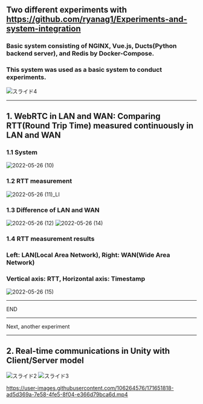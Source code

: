 ## Two different experiments with https://github.com/ryanag1/Experiments-and-system-integration
### Basic system consisting of NGINX, Vue.js, Ducts(Python backend server), and Redis by Docker-Compose.
### This system was used as a basic system to conduct experiments.
![スライド4](https://user-images.githubusercontent.com/106264576/171650401-e4aeb6b3-baea-456b-9907-e29d119001ed.PNG)


***
## 1. WebRTC in LAN and WAN: Comparing RTT(Round Trip Time) measured continuously in LAN and WAN
### 1.1 System 
![2022-05-26 (10)](https://user-images.githubusercontent.com/106264576/171651980-ee8735cb-7aaf-4b95-bd25-e8692ed5dc9a.png)
### 1.2 RTT measurement
![2022-05-26 (11)_LI](https://user-images.githubusercontent.com/106264576/171652087-322605d7-8caa-4f57-90b5-2e84b57b9133.jpg)

### 1.3 Difference of LAN and WAN
![2022-05-26 (12)](https://user-images.githubusercontent.com/106264576/171652130-08f093ee-2e1c-4c4f-94dd-39f76e17e6bb.png)
![2022-05-26 (14)](https://user-images.githubusercontent.com/106264576/171652185-6739e5ff-7fcf-40fe-bce1-6a050486db2e.png)
### 1.4 RTT measurement results 
### Left: LAN(Local Area Network), Right: WAN(Wide Area Network)
### Vertical axis: RTT, Horizontal axis: Timestamp 
![2022-05-26 (15)](https://user-images.githubusercontent.com/106264576/171652218-5963c002-9ed4-4fbe-8594-c9113a61ea86.png)

***
END
***
Next, another experiment
***

## 2. Real-time communications in Unity with Client/Server model
![スライド2](https://user-images.githubusercontent.com/106264576/171650420-20f6a3bd-cb60-4849-a4c4-3ad224ba0324.PNG)
![スライド3](https://user-images.githubusercontent.com/106264576/171650432-c4a167da-0e32-4f2c-9443-1f66e65f9cfe.PNG)

https://user-images.githubusercontent.com/106264576/171651818-ad5d369a-7e58-4fe5-8f04-e366d79bca6d.mp4
